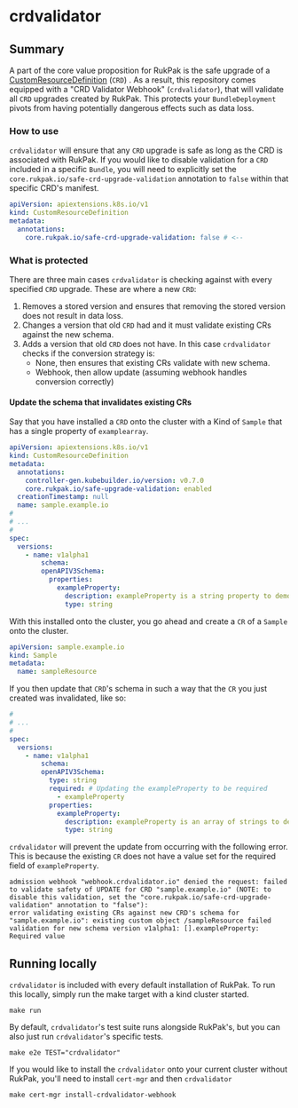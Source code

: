 # crdvalidator

## Summary

A part of the core value proposition for RukPak is the safe upgrade of
a [CustomResourceDefinition](https://kubernetes.io/docs/tasks/extend-kubernetes/custom-resources/custom-resource-definitions/) (`CRD`)
. As a result, this repository comes equipped with a "CRD Validator Webhook" (`crdvalidator`), that will validate
all `CRD` upgrades created by RukPak. This protects your `BundleDeployment` pivots from having potentially dangerous
effects such as data loss.

### How to use

`crdvalidator` will ensure that any `CRD` upgrade is safe as long as the CRD is associated with RukPak. If you would
like to disable validation for a `CRD` included in a specific `Bundle`, you will need to explicitly set
the `core.rukpak.io/safe-crd-upgrade-validation` annotation to `false` within that specific CRD's manifest.

```yaml
apiVersion: apiextensions.k8s.io/v1
kind: CustomResourceDefinition
metadata:
  annotations:
    core.rukpak.io/safe-crd-upgrade-validation: false # <--
```

### What is protected

There are three main cases `crdvalidator` is checking against with every specified `CRD` upgrade. These are where a
new `CRD`:

1. Removes a stored version and ensures that removing the stored version does not result in data loss.
2. Changes a version that old `CRD` had and it must validate existing CRs against the new schema.
3. Adds a version that old `CRD` does not have. In this case `crdvalidator` checks if the conversion strategy is:
    - None, then ensures that existing CRs validate with new schema.
    - Webhook, then allow update (assuming webhook handles conversion correctly)

#### Update the schema that invalidates existing CRs

Say that you have installed a `CRD` onto the cluster with a Kind of `Sample` that has a single property
of `examplearray`.

```yaml
apiVersion: apiextensions.k8s.io/v1
kind: CustomResourceDefinition
metadata:
  annotations:
    controller-gen.kubebuilder.io/version: v0.7.0
    core.rukpak.io/safe-upgrade-validation: enabled
  creationTimestamp: null
  name: sample.example.io
#
# ...
#
spec:
  versions:
    - name: v1alpha1
        schema:
        openAPIV3Schema:
          properties:
            exampleProperty:
              description: exampleProperty is a string property to demonstrate crd validation logic.
              type: string
```

With this installed onto the cluster, you go ahead and create a `CR` of a `Sample` onto the cluster.

```yaml
apiVersion: sample.example.io
kind: Sample
metadata:
  name: sampleResource
```

If you then update that `CRD`'s schema in such a way that the `CR` you just created was invalidated, like so:

```yaml
#
# ...
#
spec:
  versions:
    - name: v1alpha1
        schema:
        openAPIV3Schema:
          type: string
          required: # Updating the exampleProperty to be required
            - exampleProperty
          properties:
            exampleProperty:
              description: exampleProperty is an array of strings to demonstrate crd validation logic.
              type: string
```

`crdvalidator` will prevent the update from occurring with the following error. This is because the existing `CR` does
not have a value set for the required field of `exampleProperty`.

```text
admission webhook "webhook.crdvalidator.io" denied the request: failed to validate safety of UPDATE for CRD "sample.example.io" (NOTE: to disable this validation, set the "core.rukpak.io/safe-crd-upgrade-validation" annotation to "false"):
error validating existing CRs against new CRD's schema for "sample.example.io": existing custom object /sampleResource failed validation for new schema version v1alpha1: [].exampleProperty: Required value
```

## Running locally

`crdvalidator` is included with every default installation of RukPak. To run this locally, simply run the make target
with a kind cluster started.

```console
make run
```

By default, `crdvalidator`'s test suite runs alongside RukPak's, but you can also just run `crdvalidator`'s specific
tests.

```console
make e2e TEST="crdvalidator"
```

If you would like to install the `crdvalidator` onto your current cluster without RukPak, you'll need to
install `cert-mgr` and then `crdvalidator`

```console
make cert-mgr install-crdvalidator-webhook
```
